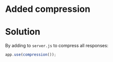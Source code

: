 # Added compression

# Solution
By adding to `server.js` to compress all responses:
```javascript
app.use(compression());
```
